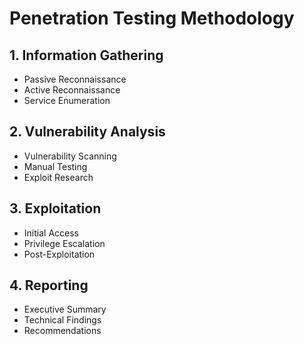 # Penetration Testing Methodology

## 1. Information Gathering
- Passive Reconnaissance
- Active Reconnaissance
- Service Enumeration

## 2. Vulnerability Analysis
- Vulnerability Scanning
- Manual Testing
- Exploit Research

## 3. Exploitation
- Initial Access
- Privilege Escalation
- Post-Exploitation

## 4. Reporting
- Executive Summary
- Technical Findings
- Recommendations 